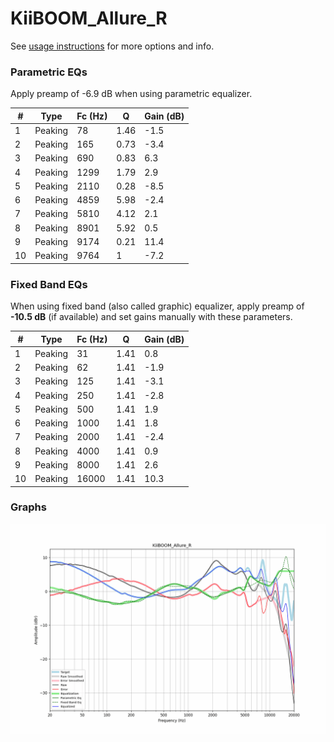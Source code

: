 # KiiBOOM_Allure_R
See [usage instructions](https://github.com/jaakkopasanen/AutoEq#usage) for more options and info.

### Parametric EQs
Apply preamp of -6.9 dB when using parametric equalizer.

|   # | Type    |   Fc (Hz) |    Q |   Gain (dB) |
|-----|---------|-----------|------|-------------|
|   1 | Peaking |        78 | 1.46 |        -1.5 |
|   2 | Peaking |       165 | 0.73 |        -3.4 |
|   3 | Peaking |       690 | 0.83 |         6.3 |
|   4 | Peaking |      1299 | 1.79 |         2.9 |
|   5 | Peaking |      2110 | 0.28 |        -8.5 |
|   6 | Peaking |      4859 | 5.98 |        -2.4 |
|   7 | Peaking |      5810 | 4.12 |         2.1 |
|   8 | Peaking |      8901 | 5.92 |         0.5 |
|   9 | Peaking |      9174 | 0.21 |        11.4 |
|  10 | Peaking |      9764 | 1    |        -7.2 |

### Fixed Band EQs
When using fixed band (also called graphic) equalizer, apply preamp of **-10.5 dB** (if available) and set gains manually with these parameters.

|   # | Type    |   Fc (Hz) |    Q |   Gain (dB) |
|-----|---------|-----------|------|-------------|
|   1 | Peaking |        31 | 1.41 |         0.8 |
|   2 | Peaking |        62 | 1.41 |        -1.9 |
|   3 | Peaking |       125 | 1.41 |        -3.1 |
|   4 | Peaking |       250 | 1.41 |        -2.8 |
|   5 | Peaking |       500 | 1.41 |         1.9 |
|   6 | Peaking |      1000 | 1.41 |         1.8 |
|   7 | Peaking |      2000 | 1.41 |        -2.4 |
|   8 | Peaking |      4000 | 1.41 |         0.9 |
|   9 | Peaking |      8000 | 1.41 |         2.6 |
|  10 | Peaking |     16000 | 1.41 |        10.3 |

### Graphs
![](./KiiBOOM_Allure_R.png)
